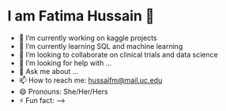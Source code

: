 # I am Fatima Hussain 👋


- 🔭 I’m currently working on kaggle projects
- 🌱 I’m currently learning SQL and machine learning
- 👯 I’m looking to collaborate on clinical trials and data science 
- 🤔 I’m looking for help with ...
- 💬 Ask me about ...
- 📫 How to reach me: hussaifm@mail.uc.edu
- 😄 Pronouns: She/Her/Hers
- ⚡ Fun fact: 
-->
